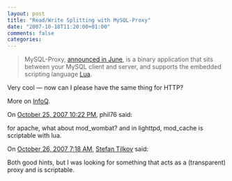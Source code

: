 ```yaml
---
layout: post
title: "Read/Write Splitting with MySQL-Proxy"
date: "2007-10-18T11:20:00+01:00"
comments: false
categories: 
---
```


<blockquote>
<p>MySQL-Proxy, <a href="http://jan.kneschke.de/2007/6/25/mysql-proxy-0-5-0-released">announced in June</a>, is a binary application that sits between your MySQL client and server, and supports the embedded scripting language <a href="http://www.lua.org/about.html">Lua</a>. </p>
</blockquote>

<p>Very cool &#8212; now can I please have the same thing for HTTP?</p>

<p>More on <a href="http://www.infoq.com/news/2007/10/mysqlproxyrwsplitting">InfoQ</a>.</p>

<section class="comments">



<div class="comment" id="comment-1487">
On <a href="#comment-1487" title="Permalink to this comment">October 25, 2007 10:22 PM</a>, phil76
said:
<p>for apache, what about mod_wombat?
and in lighttpd, mod_cache is scriptable with lua.</p>


<div class="comment" id="comment-1488">
On <a href="#comment-1488" title="Permalink to this comment">October 26, 2007  7:18 AM</a>, <a href="/en/staff/st/">Stefan Tilkov</a>
said:
<p>Both good hints, but I was looking for something that acts as a (transparent) proxy and is scriptable.</p>


</section>

